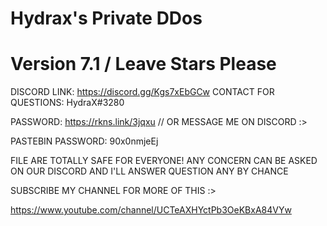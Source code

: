 # Hydrax's Private DDos
# Version 7.1 / Leave Stars Please

DISCORD LINK: https://discord.gg/Kgs7xEbGCw
CONTACT FOR QUESTIONS: HydraX#3280                                       


PASSWORD: https://rkns.link/3jqxu // OR MESSAGE ME ON DISCORD :>

PASTEBIN PASSWORD: 90x0nmjeEj

FILE ARE TOTALLY SAFE FOR EVERYONE!
ANY CONCERN CAN BE ASKED ON OUR DISCORD AND I'LL ANSWER QUESTION ANY BY CHANCE


SUBSCRIBE MY CHANNEL FOR MORE OF THIS :>

https://www.youtube.com/channel/UCTeAXHYctPb3OeKBxA84VYw
